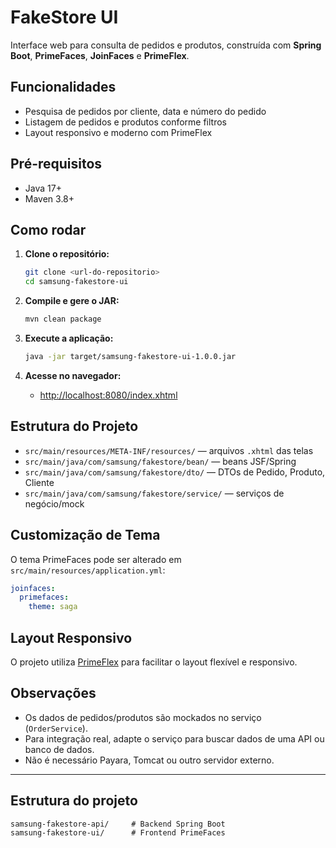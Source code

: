 # FakeStore UI

Interface web para consulta de pedidos e produtos, construída com **Spring Boot**, **PrimeFaces**, **JoinFaces** e **PrimeFlex**.

## Funcionalidades

- Pesquisa de pedidos por cliente, data e número do pedido
- Listagem de pedidos e produtos conforme filtros
- Layout responsivo e moderno com PrimeFlex

## Pré-requisitos

- Java 17+
- Maven 3.8+

## Como rodar

1. **Clone o repositório:**

   ```sh
   git clone <url-do-repositorio>
   cd samsung-fakestore-ui
   ```

2. **Compile e gere o JAR:**

   ```sh
   mvn clean package
   ```

3. **Execute a aplicação:**

   ```sh
   java -jar target/samsung-fakestore-ui-1.0.0.jar
   ```

4. **Acesse no navegador:**
   - [http://localhost:8080/index.xhtml](http://localhost:8080/index.xhtml)

## Estrutura do Projeto

- `src/main/resources/META-INF/resources/` — arquivos `.xhtml` das telas
- `src/main/java/com/samsung/fakestore/bean/` — beans JSF/Spring
- `src/main/java/com/samsung/fakestore/dto/` — DTOs de Pedido, Produto, Cliente
- `src/main/java/com/samsung/fakestore/service/` — serviços de negócio/mock

## Customização de Tema

O tema PrimeFaces pode ser alterado em `src/main/resources/application.yml`:

```yaml
joinfaces:
  primefaces:
    theme: saga
```

## Layout Responsivo

O projeto utiliza [PrimeFlex](https://www.primefaces.org/primeflex/) para facilitar o layout flexível e responsivo.

## Observações

- Os dados de pedidos/produtos são mockados no serviço (`OrderService`).
- Para integração real, adapte o serviço para buscar dados de uma API ou banco de dados.
- Não é necessário Payara, Tomcat ou outro servidor externo.

---

## Estrutura do projeto

```
samsung-fakestore-api/     # Backend Spring Boot
samsung-fakestore-ui/      # Frontend PrimeFaces
```

